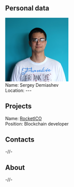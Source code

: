 ## Personal data
![ photo](photo/sergey_demiashev.png)  
Name: Sergey Demiashev    
Location: ---
## Projects 
Name: [RocketICO](../projects/rocketico.md)  
Position: Blockchain developer  
## Contacts
-//-
## About
-//-
